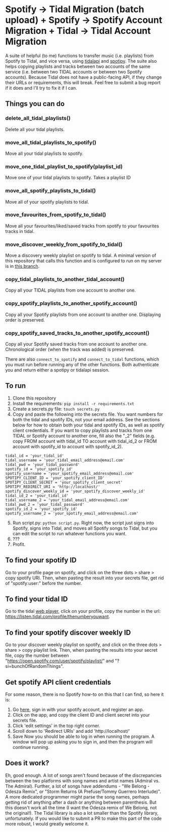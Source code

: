 # Spotify -> Tidal Migration (batch upload) + Spotify -> Spotify Account Migration + Tidal -> Tidal Account Migration

A suite of helpful (to me) functions to transfer music (i.e. playlists) from Spotify to Tidal, and vice versa, using [tidalapi](http://pythonhosted.org/tidalapi/_modules/tidalapi.html) and [spotipy](http://spotipy.readthedocs.io/). The suite also helps copying playlists and tracks between two accounts of the same service (i.e. between two TIDAL accounts or between two Spotify accounts). Because Tidal does not have a public-facing API, if they change their URLs or requirements, this will break. Feel free to submit a bug report if it does and I'll try to fix it if I can.

## Things you can do

### delete_all_tidal_playlists()
Delete all your tidal playlists.

### move_all_tidal_playlists_to_spotify()
Move all your tidal playlists to spotify.

### move_one_tidal_playlist_to_spotify(playlist_id)
Move one of your tidal playlists to spotify. Takes a playlist ID

### move_all_spotify_playlists_to_tidal()
Move all of your spotify playlists to tidal.

### move_favourites_from_spotify_to_tidal()
Move all your favourites/liked/saved tracks from spotify to your favourites tracks in tidal.

### move_discover_weekly_from_spotify_to_tidal()
Move a discovery weekly playlist on spotify to tidal. A minimal version of this repository that calls this function and is configured to run on my server is in [this branch](https://github.com/ssemenova/tidal-spotify-converter/tree/discover-weekly-systemd-job).

### copy_tidal_playlists_to_another_tidal_account()
Copy all your TIDAL playlists from one account to another one.

### copy_spotify_playlists_to_another_spotify_account()
Copy all your Spotify playlists from one account to another one. Displaying order is preserved.

### copy_spotify_saved_tracks_to_another_spotify_account()
Copy all your Spotify saved tracks from one account to another one. Chronological order (when the track was added) is preserved.

There are also ```connect_to_spotify``` and ```connect_to_tidal``` functions, which you must run before running any of the other functions. Both authenticate you and return either a spotipy or tidalapi session.


## To run

1. Clone this repository
2. Install the requirements: ```pip install -r requirements.txt```
3. Create a secrets.py file: ```touch secrets.py```
4. Copy and paste the following into the secrets file. You want numbers for both the tidal and spotify IDs, not your email address. See the sections below for how to obtain both your tidal and spotify IDs, as well as spotify client credentials. If you want to copy playlists and tracks from one TIDAL or Spotify account to another one, fill also the "_2" fields (e.g. copy FROM account with tidal_id TO account with tidal_id_2 or FROM account with spotify_id to account with spotify_id_2).
```
tidal_id = 'your_tidal_id'
tidal_username = 'your_tidal_email_address@email.com'
tidal_pwd = 'your_tidal_password'
spotify_id = 'your_spotify_id'
spotify_username = 'your_spotify_email_address@email.com'
SPOTIPY_CLIENT_ID = 'your_spotify_client_ID'
SPOTIPY_CLIENT_SECRET = 'your_spotify_client_secret'
SPOTIPY_REDIRECT_URI = 'http://localhost/'
spotify_discover_weekly_id = 'your_spotify_discover_weekly_id'
tidal_id_2 = 'your_tidal_id'
tidal_username_2 = 'your_tidal_email_address@email.com'
tidal_pwd_2 = 'your_tidal_password'
spotify_id_2 = 'your_spotify_id'
spotify_username_2 = 'your_spotify_email_address@email.com'
```
5. Run script.py: ```python script.py```. Right now, the script just signs into Spotify, signs into Tidal, and moves all Spotify songs to Tidal, but you can edit the script to run whatever functions you want.
6. ???
7. Profit.

## To find your spotify ID
Go to your profile page on spotify, and click on the three dots > share > copy spotify URI. Then, when pasting the result into your secrets file, get rid of "spotify:user:" before the number.

## To find your tidal ID
Go to the tidal [web player](https://listen.tidal.com), click on your profile, copy the number in the url: https://listen.tidal.com/profile/thenumberyouwant.

## To find your spotify discover weekly ID
Go to your discover weekly playlist on spotify, and click on the three dots > share > copy playlist link. Then, when pasting the results into your secret file, copy the number between "https://open.spotify.com/user/spotify/playlist/" and "?si=bunchOfRandomThings".

## Get spotify API client credentials
For some reason, there is no Spotify how-to on this that I can find, so here it is:
1. Go [here](https://beta.developer.spotify.com/dashboard/), sign in with your spotify account, and register an app.
2. Click on the app, and copy the client ID and client secret into your secrets file.
3. Click 'edit settings' in the top right corner.
4. Scroll down to 'Redirect URIs' and add 'http://localhost/'
5. Save
Now you should be able to log in when running the program. A window will pop up asking you to sign in, and then the program will continue running.

## Does it work?
Eh, good enough. A lot of songs aren't found because of the discrepancies between the two platforms with song names and artist names (Admiral vs. The Admiral). Further, a lot of songs have addendums - "We Belong - Odesza Remix", or "Storm Returns (A Prefuse/Tommy Guerrero Interlude)". A more dedicated programmer might parse the song names, perhaps getting rid of anything after a dash or anything between parenthesis. But this doesn't work all the time (I want the Odesza remix of We Belong, not the original!). The Tidal library is also a lot smaller than the Spotify library, unfortunately. If you would like to submit a PR to make this part of the code more robust, I would greatly welcome it.
